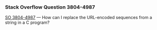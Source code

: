### Stack Overflow Question 3804-4987

[SO 3804-4987](http://stackoverflow.com/q/38044987) &mdash;
How can I replace the URL-encoded sequences from a string in a C program?
